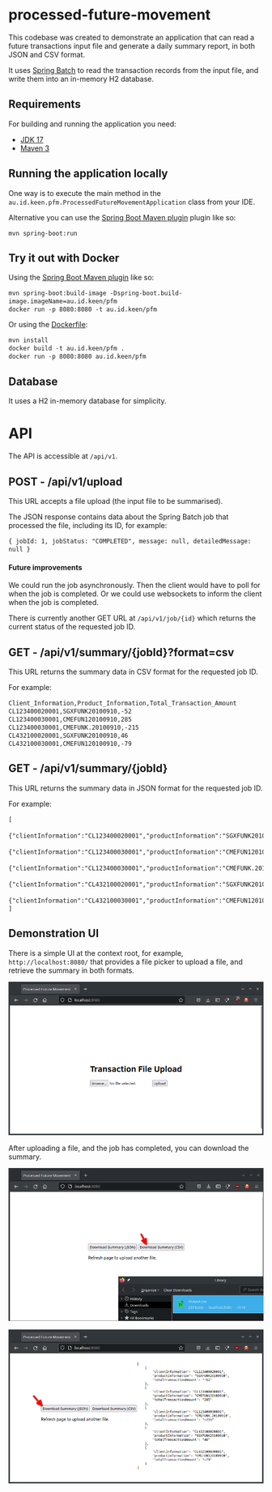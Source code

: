 # processed-future-movement

This codebase was created to demonstrate an application that can read a future transactions input file and generate a daily summary report, in both JSON and CSV format.

It uses [Spring Batch](https://spring.io/projects/spring-batch) to read the transaction records from the input file, and write them into an in-memory H2 database.  

## Requirements

For building and running the application you need:

- [JDK 17](https://www.oracle.com/java/technologies/javase/jdk17-archive-downloads.html)
- [Maven 3](https://maven.apache.org)

## Running the application locally

One way is to execute the main method in the `au.id.keen.pfm.ProcessedFutureMovementApplication` class from your IDE.

Alternative you can use the [Spring Boot Maven plugin](https://docs.spring.io/spring-boot/docs/current/reference/html/build-tool-plugins-maven-plugin.html) plugin like so:

    mvn spring-boot:run

## Try it out with Docker

Using the [Spring Boot Maven plugin](https://docs.spring.io/spring-boot/docs/current/maven-plugin/reference/htmlsingle/#build-image) like so:

    mvn spring-boot:build-image -Dspring-boot.build-image.imageName=au.id.keen/pfm
    docker run -p 8080:8080 -t au.id.keen/pfm

Or using the [Dockerfile](Dockerfile):

    mvn install
    docker build -t au.id.keen/pfm .
    docker run -p 8080:8080 au.id.keen/pfm

## Database

It uses a H2 in-memory database for simplicity. 

# API

The API is accessible at `/api/v1`.

## POST -  /api/v1/upload

This URL accepts a file upload (the input file to be summarised). 

The JSON response contains data about the Spring Batch job that processed the file, including its ID, for example:

    { jobId: 1, jobStatus: "COMPLETED", message: null, detailedMessage: null }

#### Future improvements

We could run the job asynchronously. Then the client would have to poll for when the job is completed. 
Or we could use websockets to inform the client when the job is completed. 

There is currently another GET URL at `/api/v1/job/{id}` which returns the current status of the requested job ID.

## GET - /api/v1/summary/{jobId}?format=csv

This URL returns the summary data in CSV format for the requested job ID. 

For example:

    Client_Information,Product_Information,Total_Transaction_Amount
    CL123400020001,SGXFUNK20100910,-52
    CL123400030001,CMEFUN120100910,285
    CL123400030001,CMEFUNK.20100910,-215
    CL432100020001,SGXFUNK20100910,46
    CL432100030001,CMEFUN120100910,-79

## GET - /api/v1/summary/{jobId}

This URL returns the summary data in JSON format for the requested job ID.

For example:

    [ 
        {"clientInformation":"CL123400020001","productInformation":"SGXFUNK20100910","totalTransactionAmount":"-52"},
        {"clientInformation":"CL123400030001","productInformation":"CMEFUN120100910","totalTransactionAmount":"285"},
        {"clientInformation":"CL123400030001","productInformation":"CMEFUNK.20100910","totalTransactionAmount":"-215"},
        {"clientInformation":"CL432100020001","productInformation":"SGXFUNK20100910","totalTransactionAmount":"46"},
        {"clientInformation":"CL432100030001","productInformation":"CMEFUN120100910","totalTransactionAmount":"-79"}
    ]

## Demonstration UI

There is a simple UI at the context root, for example, `http://localhost:8080/` that provides a file picker to upload a file, and retrieve the summary in both formats.

![upload ui](img/upload.png)

After uploading a file, and the job has completed, you can download the summary.

![csv ui](img/csv.png)

![json ui](img/json.png)